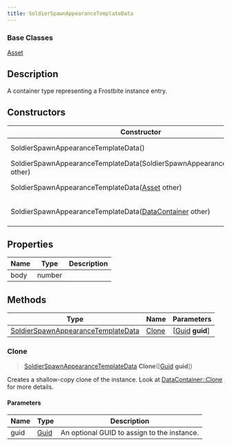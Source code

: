 ```yaml
---
title: SoldierSpawnAppearanceTemplateData
---
```

### Base Classes

[Asset](Asset)

## Description

A container type representing a Frostbite instance entry.

## Constructors

| Constructor                                                                                   | Description                                                                                                                                                 |
| --------------------------------------------------------------------------------------------- | ----------------------------------------------------------------------------------------------------------------------------------------------------------- |
| SoldierSpawnAppearanceTemplateData()                                                          | Create a new instance of this container type.                                                                                                               |
| SoldierSpawnAppearanceTemplateData(SoldierSpawnAppearanceTemplateData other)                  | Create a reference copy of an instance of the same type.                                                                                                    |
| SoldierSpawnAppearanceTemplateData([Asset](Asset) other)                                      | Upcast an instance of type [Asset](Asset) to [SoldierSpawnAppearanceTemplateData](SoldierSpawnAppearanceTemplateData).                                      |
| SoldierSpawnAppearanceTemplateData([DataContainer](/vext/ref/shared/class/datacontainer) other) | Upcast an instance of type [DataContainer](/vext/ref/shared/class/datacontainer) to [SoldierSpawnAppearanceTemplateData](SoldierSpawnAppearanceTemplateData). |

## Properties

| Name | Type   | Description |
| ---- | ------ | ----------- |
| body | number |             |

## Methods

| Type                                                                     | Name            | Parameters                                     |
| ------------------------------------------------------------------------ | --------------- | ---------------------------------------------- |
| [SoldierSpawnAppearanceTemplateData](SoldierSpawnAppearanceTemplateData) | [Clone](#clone) | \[[Guid](/vext/ref/shared/class/guid) **guid**\] |

### Clone

> [SoldierSpawnAppearanceTemplateData](SoldierSpawnAppearanceTemplateData) **Clone**(\[[Guid](/vext/ref/shared/class/guid) **guid**\])

Creates a shallow-copy clone of the instance. Look at [DataContainer::Clone](/vext/ref/shared/class/datacontainer#clone) for more details.

#### Parameters

| Name | Type         | Description                                 |
| ---- | ------------ | ------------------------------------------- |
| guid | [Guid](Guid) | An optional GUID to assign to the instance. |
